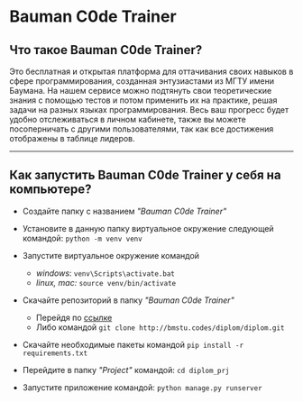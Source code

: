 # Bauman C0de Trainer

## Что такое **Bauman C0de Trainer**? 
Это бесплатная и открытая платформа для оттачивания своих навыков в сфере программирования, созданная энтузиастами из МГТУ имени Баумана. На нашем сервисе можно подтянуть свои теоретические знания с помощью тестов и потом применить их на практике, решая задачи на разных языках программирования. Весь ваш прогресс будет удобно отслеживаться в личном кабинете, также вы можете посоперничать с другими пользователями, так как все достижения отображены в таблице лидеров.
_____

## Как запустить **Bauman C0de Trainer** у себя на компьютере?
* Создайте папку с названием *"Bauman C0de Trainer"*

* Установите в данную папку виртуальное окружение следующей командой: `python -m venv venv`

* Запустите виртуальное окружение командой
  * *windows*: `venv\Scripts\activate.bat`
  * *linux, mac:* `source venv/bin/activate`

* Скачайте репозиторий в папку *"Bauman C0de Trainer"*
  * Перейдя по [ссылке](https://bmstu.codes/diplom/diplom/-/archive/master/diplom-master.zip)
  * Либо командой `git clone http://bmstu.codes/diplom/diplom.git`

* Скачайте необходимые пакеты командой `pip install -r requirements.txt`

* Перейдите в папку *"Project"* командой: `cd diplom_prj`

* Запустите приложение командой: `python manage.py runserver`
